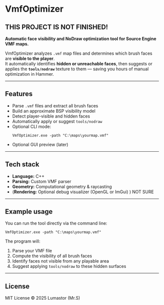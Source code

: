 # VmfOptimizer
## THIS PROJECT IS NOT FINISHED!
**Automatic face visibility and NoDraw optimization tool for Source Engine VMF maps.**  

VmfOptimizer analyzes `.vmf` map files and determines which brush faces are **visible to the player**.  
It automatically identifies **hidden or unreachable faces**, then suggests or applies the **`tools/nodraw`** texture to them — saving you hours of manual optimization in Hammer.

---

## Features
- Parse `.vmf` files and extract all brush faces  
- Build an approximate BSP visibility model  
- Detect player-visible and hidden faces  
- Automatically apply or suggest `tools/nodraw`  
- Optional CLI mode:  
  ```batch
  VmfOptimizer.exe -path "C:\maps\yourmap.vmf"
  ```
- Optional GUI preview (later)

---

## Tech stack
- **Language:** C++  
- **Parsing:** Custom VMF parser  
- **Geometry:** Computational geometry & raycasting  
- (**Rendering:** Optional debug visualizer (OpenGL or ImGui)  ) NOT SURE

---

## Example usage

You can run the tool directly via the command line:

```batch
VmfOptimizer.exe -path "C:\maps\yourmap.vmf"
```

The program will:
1. Parse your VMF file  
2. Compute the visibility of all brush faces  
3. Identify faces not visible from any playable area  
4. Suggest applying `tools/nodraw` to these hidden surfaces  

---

## License
MIT License © 2025 Lumastor (Mr.S)
